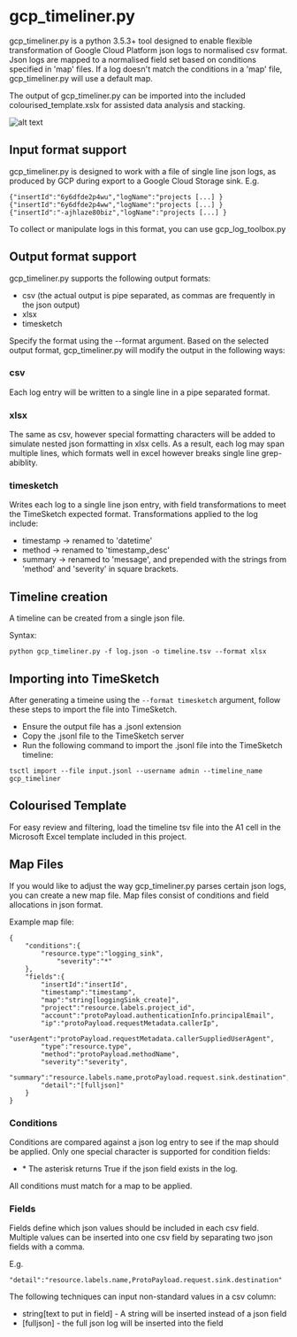 # gcp_timeliner.py  
gcp_timeliner.py is a python 3.5.3+ tool designed to enable flexible transformation of Google Cloud Platform json logs to normalised csv format. Json logs are mapped to a normalised field set based on conditions specified in 'map' files. If a log doesn't match the conditions in a 'map' file, gcp_timeliner.py will use a default map.

The output of gcp_timeliner.py can be imported into the included colourised_template.xslx for assisted data analysis and stacking.

![alt text](https://i.ibb.co/4YckcwH/bbb.png "Timeline example")

## Input format support
gcp_timeliner.py is designed to work with a file of single line json logs, as produced by GCP during export to a Google Cloud Storage sink. E.g.
```
{"insertId":"6y6dfde2p4wu","logName":"projects [...] }
{"insertId":"6y6dfde2p4ww","logName":"projects [...] }
{"insertId":"-ajhlaze80biz","logName":"projects [...] }
```

To collect or manipulate logs in this format, you can use gcp_log_toolbox.py

## Output format support
gcp_timeliner.py supports the following output formats:
* csv (the actual output is pipe separated, as commas are frequently in the json output)
* xlsx
* timesketch

Specify the format using the --format argument. Based on the selected output format, gcp_timeliner.py will modify the output in the following ways:

### csv
Each log entry will be written to a single line in a pipe separated format.

### xlsx
The same as csv, however special formatting characters will be added to simulate nested json formatting in xlsx cells. As a result, each log may span multiple lines, which formats well in excel however breaks single line grep-abiblity.

### timesketch
Writes each log to a single line json entry, with field transformations to meet the TimeSketch expected format. Transformations applied to the log include:
* timestamp -> renamed to 'datetime'  
* method -> renamed to 'timestamp_desc'  
* summary -> renamed to 'message', and prepended with the strings from 'method' and 'severity' in square brackets.

## Timeline creation
A timeline can be created from a single json file.  

Syntax:  
```
python gcp_timeliner.py -f log.json -o timeline.tsv --format xlsx
```

## Importing into TimeSketch
After generating a timeine using the `--format timesketch` argument, follow these steps to import the file into TimeSketch.

* Ensure the output file has a .jsonl extension
* Copy the .jsonl file to the TimeSketch server
* Run the following command to import the .jsonl file into the TimeSketch timeline:
```
tsctl import --file input.jsonl --username admin --timeline_name gcp_timeliner
```

## Colourised Template
For easy review and filtering, load the timeline tsv file into the A1 cell in the Microsoft Excel template included in this project.

## Map Files
If you would like to adjust the way gcp_timeliner.py parses certain json logs, you can create a new map file. Map files consist of conditions and field allocations in json format.

Example map file:
```
{
	"conditions":{
		"resource.type":"logging_sink",  
        	"severity":"*"
	},
	"fields":{
		"insertId":"insertId",
		"timestamp":"timestamp",
		"map":"string[loggingSink_create]",
		"project":"resource.labels.project_id",
		"account":"protoPayload.authenticationInfo.principalEmail",
		"ip":"protoPayload.requestMetadata.callerIp",
		"userAgent":"protoPayload.requestMetadata.callerSuppliedUserAgent",
		"type":"resource.type",
		"method":"protoPayload.methodName",
		"severity":"severity",
		"summary":"resource.labels.name,protoPayload.request.sink.destination",
		"detail":"[fulljson]"
	}
}
```

### Conditions
Conditions are compared against a json log entry to see if the map should be applied. Only one special character is supported for condition fields:

* \*  The asterisk returns True if the json field exists in the log.

All conditions must match for a map to be applied.

### Fields
Fields define which json values should be included in each csv field. Multiple values can be inserted into one csv field by separating two json fields with a comma.

E.g.
```
"detail":"resource.labels.name,ProtoPayload.request.sink.destination"
```

The following techniques can input non-standard values in a csv column:
* string[text to put in field]  - A string will be inserted instead of a json field
* [fulljson] - the full json log will be inserted into the field
